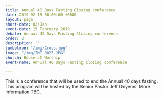 ```yaml
---
title: Annual 40 Days Fasting Closing conference
date: 2019-02-15 00:00:00 +0000
layout: page
short-date: 02/Jan
event-date: 15 February 2019
debate: Annual 40 Days Fasting Closing conference
order: 2
description: ''
jumbotron: "/img/Cross.jpg"
image: "/img/IMG_0025.JPG"
church: House of Worship
event-name: Annual 40 Days Fasting Closing conference

---
```

This is a conference that will be used to end the Annual 40 days fasting. This program will be hosted by the Senior Pastor Jeff Onyems. More information TBC. 